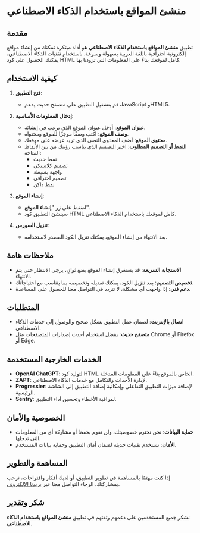 # منشئ المواقع باستخدام الذكاء الاصطناعي

## مقدمة

تطبيق **منشئ المواقع باستخدام الذكاء الاصطناعي** هو أداة مبتكرة تمكنك من إنشاء مواقع إلكترونية احترافية باللغة العربية بسهولة وسرعة. باستخدام تقنيات الذكاء الاصطناعي، يمكنك الحصول على كود HTML كامل لموقعك بناءً على المعلومات التي تزودنا بها.

## كيفية الاستخدام

1. **فتح التطبيق**:

   - قم بتشغيل التطبيق على متصفح حديث يدعم JavaScript وHTML5.

2. **إدخال المعلومات الأساسية**:

   - **عنوان الموقع**: أدخل عنوان الموقع الذي ترغب في إنشائه.
   - **وصف الموقع**: اكتب وصفًا موجزًا للموقع ومحتواه.
   - **محتوى الموقع**: أضف المحتوى النصي الذي تريد عرضه على موقعك.
   - **النمط أو التصميم المطلوب**: اختر التصميم الذي يناسب رؤيتك من بين الأنماط المتاحة:
     - نمط حديث
     - تصميم كلاسيكي
     - واجهة بسيطة
     - تصميم احترافي
     - نمط داكن

3. **إنشاء الموقع**:

   - اضغط على زر **"إنشاء الموقع"**.
   - سينشئ التطبيق كود HTML كامل لموقعك باستخدام الذكاء الاصطناعي.

4. **تنزيل السورس**:

   - بعد الانتهاء من إنشاء الموقع، يمكنك تنزيل الكود المصدر لاستخدامه.

## ملاحظات هامة

- **الاستجابة السريعة**: قد يستغرق إنشاء الموقع بضع ثوانٍ، يرجى الانتظار حتى يتم الانتهاء.
- **تخصيص التصميم**: بعد تنزيل الكود، يمكنك تعديله وتخصيصه بما يتناسب مع احتياجاتك.
- **دعم فني**: إذا واجهت أي مشكلة، لا تتردد في التواصل معنا للحصول على المساعدة.

## المتطلبات

- **اتصال بالإنترنت**: لضمان عمل التطبيق بشكل صحيح والوصول إلى خدمات الذكاء الاصطناعي.
- **متصفح حديث**: يفضل استخدام أحدث إصدارات المتصفحات مثل Chrome أو Firefox أو Edge.

## الخدمات الخارجية المستخدمة

- **OpenAI ChatGPT**: لتوليد كود HTML الخاص بالموقع بناءً على المعلومات المدخلة.
- **ZAPT**: لإدارة الأحداث والتكامل مع خدمات الذكاء الاصطناعي.
- **Progressier**: لإضافة ميزات التطبيق التفاعلي وإمكانية إضافة التطبيق إلى الشاشة الرئيسية.
- **Sentry**: لمراقبة الأخطاء وتحسين أداء التطبيق.

## الخصوصية والأمان

- **حماية البيانات**: نحن نحترم خصوصيتك، ولن نقوم بحفظ أو مشاركة أي من المعلومات التي تدخلها.
- **الأمان**: نستخدم تقنيات حديثة لضمان أمان التطبيق وحماية بيانات المستخدم.

## المساهمة والتطوير

إذا كنت مهتمًا بالمساهمة في تطوير التطبيق، أو لديك أفكار واقتراحات، نرحب بمشاركتك. الرجاء التواصل معنا عبر [بريدنا الإلكتروني](mailto:support@example.com).

## شكر وتقدير

نشكر جميع المستخدمين على دعمهم وثقتهم في تطبيق **منشئ المواقع باستخدام الذكاء الاصطناعي**.
